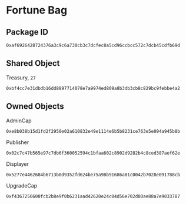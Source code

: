 # Fortune Bag

## Package ID
```
0xaf6926428724376a3c9c6a730cb3c7dcfec8a5cd96ccbcc572c7dcb45cdfb69d
```

## Shared Object
Treasury, `27`
```
0xbf4cc7e31dbdb16dd8897714078e7a9974ed809a8b3db3cb8c829bc9febbe4a2
```

## Owned Objects
AdminCap
```
0xe8b038b15d1fd2f2950e02a610832e49e1114e6b5b8231ce763e5e094a945b8b
```
Publisher
```
0x02c7c47b565e97c7db6f360052594c1bfaa602c8902d9282b4c8ced387aef62e
```
Displayer
```
0x5277e4462684b6713b0d9352fd624be75a98b91686a01c0042b7028e091788cb
```
UpgradeCap
```
0xf4367256608fcb2b8e9f0b6231aad42620e24c04d56e702d80ae88a7e9033787
```
